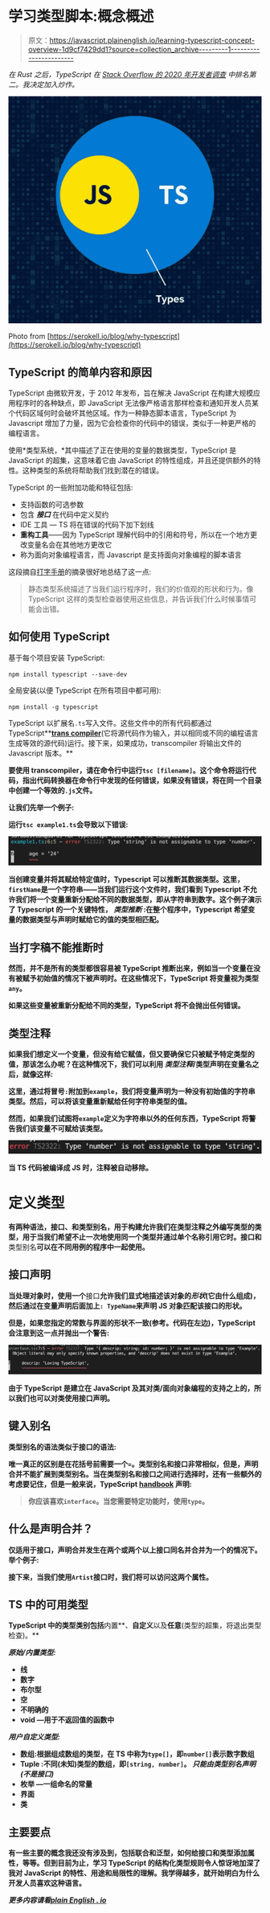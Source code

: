 # 学习类型脚本:概念概述

> 原文：<https://javascript.plainenglish.io/learning-typescript-concept-overview-1d9cf7429dd1?source=collection_archive---------1----------------------->

*在 Rust 之后，TypeScript 在* [*Stack Overflow 的 2020 年开发者调查*](https://insights.stackoverflow.com/survey/2020#technology-most-loved-dreaded-and-wanted-languages-loved) *中排名第二。我决定加入炒作。*

![](img/9144aa66346c7923ed4c5ce947100990.png)

Photo from [https://serokell.io/blog/why-typescript](https://serokell.io/blog/why-typescript)

## TypeScript 的简单内容和原因

TypeScript 由微软开发，于 2012 年发布，旨在解决 JavaScript 在构建大规模应用程序时的各种缺点，即 JavaScript 无法像严格语言那样检查和通知开发人员某个代码区域何时会破坏其他区域。作为一种静态脚本语言，TypeScript 为 Javascript 增加了力量，因为它会检查你的代码中的错误，类似于一种更严格的编程语言。

使用*类型系统，*其中描述了正在使用的变量的数据类型，TypeScript 是 JavaScript 的超集，这意味着它由 JavaScript 的特性组成，并且还提供额外的特性。这种类型的系统将帮助我们找到潜在的错误。

TypeScript 的一些附加功能和特征包括:

*   支持函数的可选参数
*   包含 ***接口*** 在代码中定义契约
*   IDE 工具 — TS 将在错误的代码下加下划线
*   **重构工具**——因为 TypeScript 理解代码中的引用和符号，所以在一个地方更改变量名会在其他地方更改它
*   称为面向对象编程语言，而 Javascript 是支持面向对象编程的脚本语言

这段摘自[打字手册](https://www.typescriptlang.org/docs/handbook/2/basic-types.html#static-type-checking)的摘录很好地总结了这一点:

> 静态类型系统描述了当我们运行程序时，我们的价值观的形状和行为。像 TypeScript 这样的类型检查器使用这些信息，并告诉我们什么时候事情可能会出错。

## 如何使用 TypeScript

基于每个项目安装 TypeScript:

`npm install typescript --save-dev`

全局安装(以便 TypeScript 在所有项目中都可用):

`npm install -g typescript`

TypeScript 以扩展名`.ts`写入文件。这些文件中的所有代码都通过 TypeScript**[**trans compiler**](https://en.wikipedia.org/wiki/Source-to-source_compiler)(它将源代码作为输入，并以相同或不同的编程语言生成等效的源代码)运行。接下来，如果成功，transcompiler 将输出文件的 Javascript 版本。**

**要使用 transcompiler，请在命令行中运行`tsc [filename]`。这个命令将运行代码，指出代码转换器在命令行中发现的任何错误，如果没有错误，将在同一个目录中创建一个等效的`.js`文件。**

**让我们先举一个例子:**

**运行`tsc example1.ts`会导致以下错误:**

**![](img/0273ee19882393834d76ef1e57346ebe.png)**

**当创建变量并将其赋给特定值时，Typescript 可以推断其数据类型。这里，`firstName`是一个字符串——当我们运行这个文件时，我们看到 Typescript 不允许我们将一个变量重新分配给不同的数据类型，即从字符串到数字。这个例子演示了 Typescript 的一个关键特性， ***类型推断*** :在整个程序中，Typescript 希望变量的数据类型与声明时赋给它的值的类型相匹配。**

## **当打字稿不能推断时**

**然而，并不是所有的类型都很容易被 TypeScript 推断出来，例如当一个变量在没有被赋予初始值的情况下被声明时。在这些情况下，TypeScript 将变量视为类型`any`。**

**如果这些变量被重新分配给不同的类型，TypeScript 将不会抛出任何错误。**

## **类型注释**

**如果我们想定义一个变量，但没有给它赋值，但又要确保它只被赋予特定类型的值，那该怎么办呢？在这种情况下，我们可以利用 ***类型注释***/类型声明在变量名之后，就像这样:**

**这里，通过将冒号`:`附加到`example`，我们将变量声明为一种没有初始值的字符串类型。然后，可以将该变量重新赋给任何字符串类型的值。**

**然而，如果我们试图将`example`定义为字符串以外的任何东西，TypeScript 将警告我们该变量不可赋给该类型。**

**![](img/030cd09cc8d3fe83c1fc8e0b877aa92e.png)**

**当 TS 代码被编译成 JS 时，注释被自动移除。**

# **定义类型**

**有两种语法，**接口、**和**类型别名**，用于构建允许我们在类型注释之外编写类型的类型，用于当我们希望不止一次地使用同一个类型并通过单个名称引用它时。**接口**和**类型别名**可以在不同用例的程序中一起使用。**

## **接口声明**

**当处理对象时，使用一个**接口**允许我们显式地描述该对象的*形状*(它由什么组成)，然后通过在变量声明后面加上`: TypeName`来声明 JS 对象匹配该接口的形状。**

**但是，如果您指定的常数与界面的形状不一致(参考。代码在左边)，TypeScript 会注意到这一点并抛出一个警告:**

**![](img/ec01a976d629ccdef2ea204a34c58325.png)**

**由于 TypeScript 是建立在 JavaScript 及其对类/面向对象编程的支持之上的，所以我们也可以对类使用接口声明。**

## **键入别名**

**类型别名的语法类似于接口的语法:**

**唯一真正的区别是在花括号前需要一个`=`。类型别名和接口非常相似，但是，**声明合并**不能扩展到类型别名。当在类型别名和接口之间进行选择时，还有一些额外的考虑要记住，但是一般来说，TypeScript [handbook](https://www.typescriptlang.org/docs/handbook/typescript-in-5-minutes.html) 声明:**

> **你应该喜欢`interface`。当您需要特定功能时，使用`type`。**

## **什么是声明合并？**

**仅适用于接口，**声明合并**发生在两个或两个以上接口同名并合并为一个的情况下。举个例子:**

**接下来，当我们使用`Artist`接口时，我们将可以访问这两个属性。**

## **TS 中的可用类型**

**TypeScript 中的类型类别包括**内置**、**自定义**以及**任意**(类型的超集，将退出类型检查)。**

***原始/内置类型:***

*   **线**
*   **数字**
*   **布尔型**
*   **空**
*   **不明确的**
*   **void —用于不返回值的函数中**

***用户自定义类型:***

*   ****数组**:根据组成数组的类型，在 TS 中称为`type[]`，即`number[]`表示数字数组**
*   ****Tuple** :不同(未知)类型的数组，即`[string, number]`。 ***只能由类型别名声明(不是接口)*****
*   ****枚举** —一组命名的常量**
*   ****界面****
*   ****类****

## **主要要点**

**有一些主要的概念我还没有涉及到，包括联合和泛型，如何给接口和类型添加属性，等等。但到目前为止，学习 TypeScript 的结构化类型规则令人惊讶地加深了我对 JavaScript 的特性、用途和局限性的理解。我学得越多，就开始明白为什么开发人员喜欢这种语言。**

***更多内容请看*[*plain English . io*](http://plainenglish.io/)**